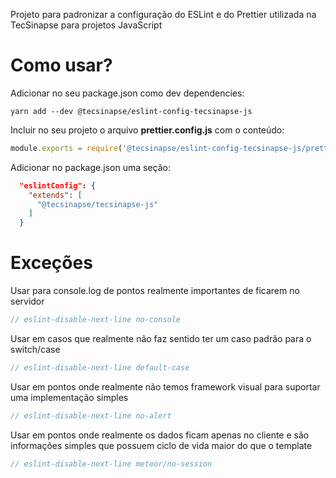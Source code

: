 Projeto para padronizar a configuração do ESLint e do Prettier utilizada na TecSinapse para projetos JavaScript

# Como usar?

Adicionar no seu package.json como dev dependencies:
```
yarn add --dev @tecsinapse/eslint-config-tecsinapse-js
```

Incluir no seu projeto o arquivo **prettier.config.js** com o conteúdo:
```javascript
module.exports = require('@tecsinapse/eslint-config-tecsinapse-js/prettier.config');
```

Adicionar no package.json uma seção:
```json
  "eslintConfig": {
    "extends": [
      "@tecsinapse/tecsinapse-js"
    ]
  }
```


# Exceções

Usar para console.log de pontos realmente importantes de ficarem no servidor
```javascript
// eslint-disable-next-line no-console
``` 
Usar em casos que realmente não faz sentido ter um caso padrão para o switch/case
```javascript
// eslint-disable-next-line default-case
```
Usar em pontos onde realmente não temos framework visual para suportar uma implementação simples
```javascript
// eslint-disable-next-line no-alert
```
Usar em pontos onde realmente os dados ficam apenas no cliente e são informações simples que possuem ciclo de vida maior do que o template
```javascript
// eslint-disable-next-line meteor/no-session
``` 